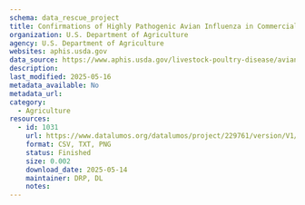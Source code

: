 ```yaml
---
schema: data_rescue_project 
title: Confirmations of Highly Pathogenic Avian Influenza in Commercial and Backyard Flocks
organization: U.S. Department of Agriculture
agency: U.S. Department of Agriculture
websites: aphis.usda.gov
data_source: https://www.aphis.usda.gov/livestock-poultry-disease/avian/avian-influenza/hpai-detections/commercial-backyard-flocks
description: 
last_modified: 2025-05-16
metadata_available: No
metadata_url: 
category:
  - Agriculture 
resources:
  - id: 1031
    url: https://www.datalumos.org/datalumos/project/229761/version/V1/view
    format: CSV, TXT, PNG
    status: Finished
    size: 0.002
    download_date: 2025-05-14
    maintainer: DRP, DL
    notes: 
---
```

